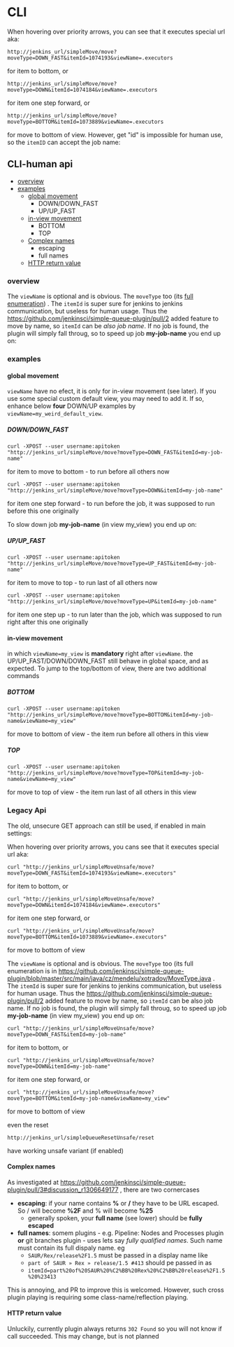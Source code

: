 # CLI
When hovering over priority arrows, you can see that it executes special url aka:
```
http://jenkins_url/simpleMove/move?moveType=DOWN_FAST&itemId=1074193&viewName=.executors
```
for item to bottom, or
```
http://jenkins_url/simpleMove/move?moveType=DOWN&itemId=1074184&viewName=.executors
```
for item one step forward, or
```
http://jenkins_url/simpleMove/move?moveType=BOTTOM&itemId=1073889&viewName=.executors
```
for move to bottom of view. However, get "id" is impossible for human use, so the `itemID` can accept the job name:
## CLI-human api
 * [overview](#overview)
 * [examples](#examples)
   * [global movement](#global-movement)
     * DOWN/DOWN_FAST
     * UP/UP_FAST
   * [in-view movement](#in-view-movement)
     * BOTTOM
     * TOP
   * [Complex names](#complex-names)
     * escaping
     * full names
   * [HTTP return value](#http-return-value)
### overview
The `viewName` is optional and is obvious. The `moveType` too (its [full enumeration](https://github.com/jenkinsci/simple-queue-plugin/blob/master/src/main/java/cz/mendelu/xotradov/MoveType.java)) .  The `itemId` is super sure for jenkins to jenkins communication, but useless for human usage. Thus the https://github.com/jenkinsci/simple-queue-plugin/pull/2 added feature to move by name, so `itemId` can be *also job name*. If no job is found, the plugin will simply fall throug, so to speed up job **my-job-name** you end up on:
### examples
#### global movement
`viewName` have no efect, it is only for in-view movement (see later). If you use some special custom default view, you may need to add it. If so, enhance below **four** DOWN/UP examples by `viewName=my_weird_default_view`.
##### DOWN/DOWN_FAST
```
curl -XPOST --user username:apitoken "http://jenkins_url/simpleMove/move?moveType=DOWN_FAST&itemId=my-job-name"
```
for item to move to bottom - to run before all others now
```
curl -XPOST --user username:apitoken "http://jenkins_url/simpleMove/move?moveType=DOWN&itemId=my-job-name"
```
for item one step forward - to run before the job, it was supposed to run before this one originally

To slow down job **my-job-name** (in view my_view) you end up on:
##### UP/UP_FAST
```
curl -XPOST --user username:apitoken "http://jenkins_url/simpleMove/move?moveType=UP_FAST&itemId=my-job-name"
```
for item to move to top - to run last of all others now
```
curl -XPOST --user username:apitoken "http://jenkins_url/simpleMove/move?moveType=UP&itemId=my-job-name"
```
for item one step up - to run later than the job, which was supposed to run right after this one originally
#### in-view movement
in which `viewName=my_view` is **mandatory** right after `viewName`. the UP/UP_FAST/DOWN/DOWN_FAST still behave in global space, and as expected. To jump to the top/bottom of view, there are two additional commands
##### BOTTOM
```
curl -XPOST --user username:apitoken "http://jenkins_url/simpleMove/move?moveType=BOTTOM&itemId=my-job-name&viewName=my_view"
```
for move to bottom of view - the item run before all others in this view
##### TOP
```
curl -XPOST --user username:apitoken "http://jenkins_url/simpleMove/move?moveType=TOP&itemId=my-job-name&viewName=my_view"
```
for move to top of view - the item run last of all others in this view

### Legacy Api
The old, unsecure GET approach can still be used, if enabled in main settings:

When hovering over priority arrows, you cans see that it executes special url aka:
```
curl "http://jenkins_url/simpleMoveUnsafe/move?moveType=DOWN_FAST&itemId=1074193&viewName=.executors"
```
for item to bottom, or
```
curl "http://jenkins_url/simpleMoveUnsafe/move?moveType=DOWN&itemId=1074184&viewName=.executors"
```
for item one step forward, or
```
curl "http://jenkins_url/simpleMoveUnsafe/move?moveType=BOTTOM&itemId=1073889&viewName=.executors"
```
for move to bottom of view

The `viewName` is optional and is obvious. The `moveType` too (its full enumeration is in https://github.com/jenkinsci/simple-queue-plugin/blob/master/src/main/java/cz/mendelu/xotradov/MoveType.java .  The `itemId` is super sure for jenkins to jenkins communication, but useless for human usage. Thus the https://github.com/jenkinsci/simple-queue-plugin/pull/2 added feature to move by name, so `itemId` can be also job name. If no job is found, the plugin will simply fall throug, so to speed up job **my-job-name** (in view my_view) you end up on:
```
curl "http://jenkins_url/simpleMoveUnsafe/move?moveType=DOWN_FAST&itemId=my-job-name"
```
for item to bottom, or
```
curl "http://jenkins_url/simpleMoveUnsafe/move?moveType=DOWN&itemId=my-job-name"
```
for item one step forward, or
```
curl "http://jenkins_url/simpleMoveUnsafe/move?moveType=BOTTOM&itemId=my-job-name&viewName=my_view"
```
for move to bottom of view

even the reset
```
http://jenkins_url/simpleQueueResetUnsafe/reset
```
have working unsafe variant (if enabled)

#### Complex names
As investigated at https://github.com/jenkinsci/simple-queue-plugin/pull/3#discussion_r1306649177 ,  there are two cornercases
 * **escaping**: if your name contains **%** or **/** they have to be URL escaped. So / will become **%2F** and % will become **%25**
   * generally spoken, your **full name** (see lower) should be **fully escaped**
 * **full names**: somem plugins - e.g.   Pipeline: Nodes and Processes plugin **or** git branches plugin  - uses lets say *fully qualified names*. Such name must contain its full dispaly name. eg
   * `SAUR/Rex/release%2F1.5` must be passed in a display name like
   * `part of SAUR » Rex » release/1.5 #413` should pe passed in as
   * `itemId=part%20of%20SAUR%20%C2%BB%20Rex%20%C2%BB%20release%2F1.5%20%23413`

This is annoying, and PR to improve this is welcomed. However, such cross plugin playing is requiring some class-name/reflection playing.

#### HTTP return value
Unluckily, currently plugin always returns `302 Found` so you will not know if call succeeded. This may change, but is not planned

